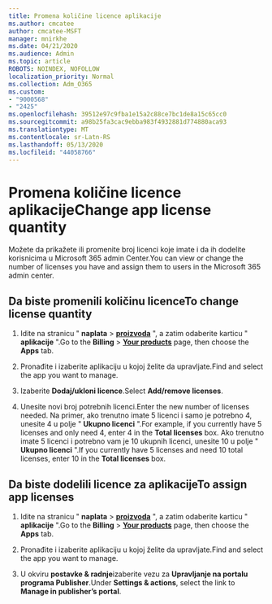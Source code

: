 ```yaml
---
title: Promena količine licence aplikacije
ms.author: cmcatee
author: cmcatee-MSFT
manager: mnirkhe
ms.date: 04/21/2020
ms.audience: Admin
ms.topic: article
ROBOTS: NOINDEX, NOFOLLOW
localization_priority: Normal
ms.collection: Adm_O365
ms.custom:
- "9000568"
- "2425"
ms.openlocfilehash: 39512e97c9fba1e15a2c88ce7bc1de8a15c65cc0
ms.sourcegitcommit: a98b25fa3cac9ebba983f4932881d774880aca93
ms.translationtype: MT
ms.contentlocale: sr-Latn-RS
ms.lasthandoff: 05/13/2020
ms.locfileid: "44058766"
---
```

# <a name="change-app-license-quantity"></a><span data-ttu-id="f60d1-102">Promena količine licence aplikacije</span><span class="sxs-lookup"><span data-stu-id="f60d1-102">Change app license quantity</span></span>

<span data-ttu-id="f60d1-103">Možete da prikažete ili promenite broj licenci koje imate i da ih dodelite korisnicima u Microsoft 365 admin Center.</span><span class="sxs-lookup"><span data-stu-id="f60d1-103">You can view or change the number of licenses you have and assign them to users in the Microsoft 365 admin center.</span></span> 

## <a name="to-change-license-quantity"></a><span data-ttu-id="f60d1-104">Da biste promenili količinu licence</span><span class="sxs-lookup"><span data-stu-id="f60d1-104">To change license quantity</span></span>

1. <span data-ttu-id="f60d1-105">Idite na stranicu " **naplata**  >  **[proizvoda](https://go.microsoft.com/fwlink/p/?linkid=842054)** ", a zatim odaberite karticu " **aplikacije** ".</span><span class="sxs-lookup"><span data-stu-id="f60d1-105">Go to the **Billing** > **[Your products](https://go.microsoft.com/fwlink/p/?linkid=842054)** page, then choose the **Apps** tab.</span></span>

2. <span data-ttu-id="f60d1-106">Pronađite i izaberite aplikaciju u kojoj želite da upravljate.</span><span class="sxs-lookup"><span data-stu-id="f60d1-106">Find and select the app you want to manage.</span></span>  

3. <span data-ttu-id="f60d1-107">Izaberite **Dodaj/ukloni licence**.</span><span class="sxs-lookup"><span data-stu-id="f60d1-107">Select **Add/remove licenses**.</span></span>

4. <span data-ttu-id="f60d1-108">Unesite novi broj potrebnih licenci.</span><span class="sxs-lookup"><span data-stu-id="f60d1-108">Enter the new number of licenses needed.</span></span> <span data-ttu-id="f60d1-109">Na primer, ako trenutno imate 5 licenci i samo je potrebno 4, unesite 4 u polje " **Ukupno licenci** ".</span><span class="sxs-lookup"><span data-stu-id="f60d1-109">For example, if you currently have 5 licenses and only need 4, enter 4 in the **Total licenses** box.</span></span> <span data-ttu-id="f60d1-110">Ako trenutno imate 5 licenci i potrebno vam je 10 ukupnih licenci, unesite 10 u polje " **Ukupno licenci** ".</span><span class="sxs-lookup"><span data-stu-id="f60d1-110">If you currently have 5 licenses and need 10 total licenses, enter 10 in the **Total licenses** box.</span></span>

## <a name="to-assign-app-licenses"></a><span data-ttu-id="f60d1-111">Da biste dodelili licence za aplikacije</span><span class="sxs-lookup"><span data-stu-id="f60d1-111">To assign app licenses</span></span>

1. <span data-ttu-id="f60d1-112">Idite na stranicu " **naplata**  >  **[proizvoda](https://go.microsoft.com/fwlink/p/?linkid=842054)** ", a zatim odaberite karticu " **aplikacije** ".</span><span class="sxs-lookup"><span data-stu-id="f60d1-112">Go to the **Billing** > **[Your products](https://go.microsoft.com/fwlink/p/?linkid=842054)** page, then choose the **Apps** tab.</span></span>

2. <span data-ttu-id="f60d1-113">Pronađite i izaberite aplikaciju u kojoj želite da upravljate.</span><span class="sxs-lookup"><span data-stu-id="f60d1-113">Find and select the app you want to manage.</span></span>  

3. <span data-ttu-id="f60d1-114">U okviru **postavke & radnje**izaberite vezu za **Upravljanje na portalu programa Publisher**.</span><span class="sxs-lookup"><span data-stu-id="f60d1-114">Under **Settings & actions**, select the link to **Manage in publisher’s portal**.</span></span>